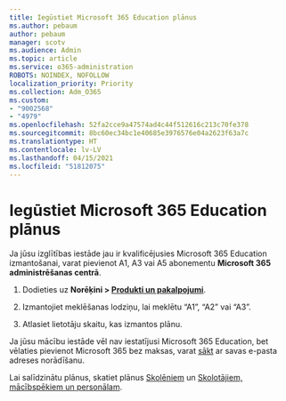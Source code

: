 ```yaml
---
title: Iegūstiet Microsoft 365 Education plānus
ms.author: pebaum
author: pebaum
manager: scotv
ms.audience: Admin
ms.topic: article
ms.service: o365-administration
ROBOTS: NOINDEX, NOFOLLOW
localization_priority: Priority
ms.collection: Adm_O365
ms.custom:
- "9002568"
- "4979"
ms.openlocfilehash: 52fa2cce9a47574ad4c44f512616c213c70fe378
ms.sourcegitcommit: 8bc60ec34bc1e40685e3976576e04a2623f63a7c
ms.translationtype: HT
ms.contentlocale: lv-LV
ms.lasthandoff: 04/15/2021
ms.locfileid: "51812075"
---
```

# <a name="get-the-microsoft-365-education-plans"></a>Iegūstiet Microsoft 365 Education plānus

Ja jūsu izglītības iestāde jau ir kvalificējusies Microsoft 365 Education izmantošanai, varat pievienot A1, A3 vai A5 abonementu **Microsoft 365 administrēšanas centrā**. 

1. Dodieties uz **Norēķini > [Produkti un pakalpojumi](https://go.microsoft.com/fwlink/p/?linkid=868433)**.

2. Izmantojiet meklēšanas lodziņu, lai meklētu “A1”, “A2” vai “A3”.

3. Atlasiet lietotāju skaitu, kas izmantos plānu.

Ja jūsu mācību iestāde vēl nav iestatījusi Microsoft 365 Education, bet vēlaties pievienot Microsoft 365 bez maksas, varat [sākt](https://www.microsoft.com/education/products/office) ar savas e-pasta adreses norādīšanu.

 Lai salīdzinātu plānus, skatiet plānus [Skolēniem](https://www.microsoft.com/microsoft-365/academic/compare-office-365-education-plans?activetab=tab:primaryr1) un [Skolotājiem, mācībspēkiem un personālam](https://www.microsoft.com/microsoft-365/academic/compare-office-365-education-plans?activetab=tab:primaryr2).
